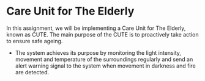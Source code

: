 # Care Unit for The Elderly

In this assignment, we will be implementing a Care Unit for The Elderly, known as CUTE. The main purpose of the CUTE is to proactively take action to ensure safe ageing. 
- The system achieves its purpose by monitoring the light intensity, movement and temperature of the surroundings regularly and send an alert warning signal to the system when movement in darkness and fire are detected.

